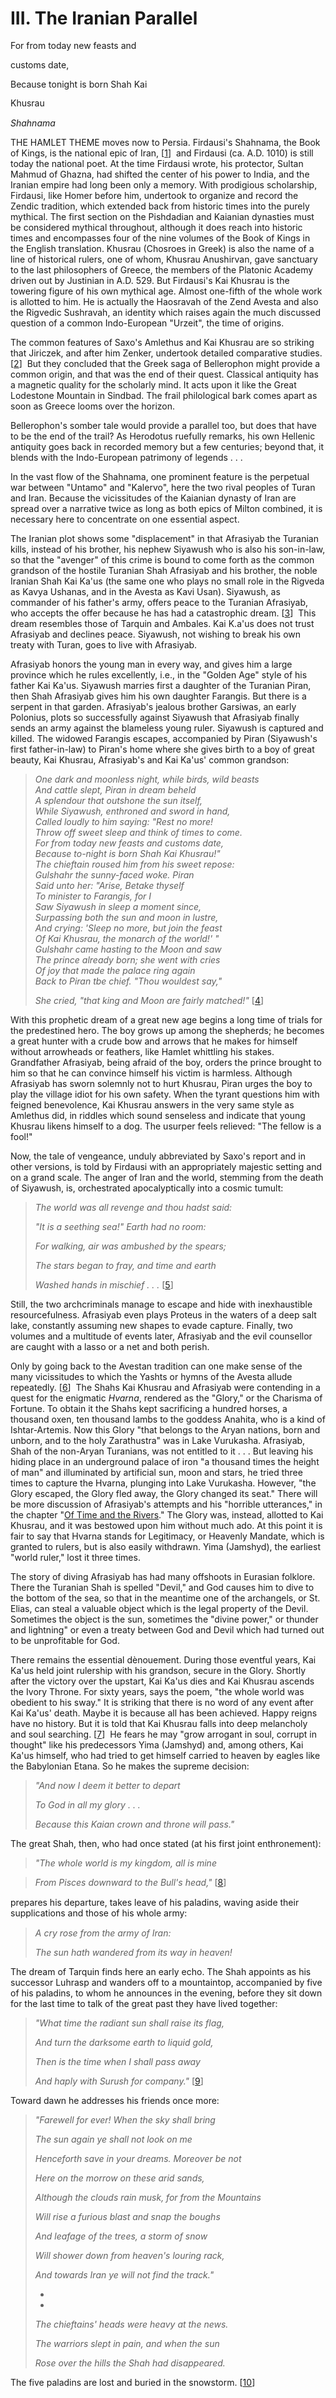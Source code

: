# III. The Iranian Parallel


  

<span style="font-size: 1em; line-height: 1.2;"><span style="font-size: 1em; line-height: 1.2;">For from today new feasts and </span></span>

<span style="font-size: 1em; line-height: 1.2;"><span style="font-size: 1em; line-height: 1.2;">customs date,</span></span>

<span style="font-size: 1em; line-height: 1.2;"><span style="font-size: 1em; line-height: 1.2;">Because tonight is born Shah Kai </span></span>

<span style="font-size: 1em; line-height: 1.2;"><span style="font-size: 1em; line-height: 1.2;">Khusrau</span></span>

*Shahnama*

  

THE HAMLET THEME moves now to Persia. Firdausi's Shahnama, the Book of Kings, is the national epic of Iran, \[[1](../Text/index_split_034.html#fn3-1)\]  and Firdausi (ca. A.D. 1010) is still today the national poet. At the time Firdausi wrote, his protector, Sultan Mahmud of Ghazna, had shifted the center of his power to India, and the Iranian empire had long been only a memory. With prodigious scholarship, Firdausi, like Homer before him, undertook to organize and record the Zendic tradition, which extended back from historic times into the purely mythical. The first section on the Pishdadian and Kaianian dynasties must be considered mythical throughout, although it does reach into historic times and encompasses four of the nine volumes of the Book of Kings in the English translation. Khusrau (Chosroes in Greek) is also the name of a line of historical rulers, one of whom, Khusrau Anushirvan, gave sanctuary to the last philosophers of Greece, the members of the Platonic Academy driven out by Justinian in A.D. 529. But Firdausi's Kai Khusrau is the towering figure of his own mythical age. Almost one-fifth of the whole work is allotted to him. He is actually the Haosravah of the Zend Avesta and also the Rigvedic Sushravah, an identity which raises again the much discussed question of a common Indo-European "Urzeit", the time of origins.

The common features of Saxo's Amlethus and Kai Khusrau are so striking that Jiriczek, and after him Zenker, undertook detailed comparative studies. \[[2](../Text/index_split_034.html#fn3-2)\]  But they concluded that the Greek saga of Bellerophon might provide a common origin, and that was the end of their quest. Classical antiquity has a magnetic quality for the scholarly mind. It acts upon it like the Great Lodestone Mountain in Sindbad. The frail philological bark comes apart as soon as Greece looms over the horizon.

Bellerophon's somber tale would provide a parallel too, but does that have to be the end of the trail? As Herodotus ruefully remarks, his own Hellenic antiquity goes back in recorded memory but a few centuries; beyond that, it blends with the Indo-European patrimony of legends . . .

In the vast flow of the Shahnama, one prominent feature is the perpetual war between "Untamo" and "Kalervo", here the two rival peoples of Turan and Iran. Because the vicissitudes of the Kaianian dynasty of Iran are spread over a narrative twice as long as both epics of Milton combined, it is necessary here to concentrate on one essential aspect.

The Iranian plot shows some "displacement" in that Afrasiyab the Turanian kills, instead of his brother, his nephew Siyawush who is also his son-in-law, so that the "avenger" of this crime is bound to come forth as the common grandson of the hostile Turanian Shah Afrasiyab and his brother, the noble Iranian Shah Kai Ka'us (the same one who plays no small role in the Rigveda as Kavya Ushanas, and in the Avesta as Kavi Usan). Siyawush, as commander of his father's army, offers peace to the Turanian Afrasiyab, who accepts the offer because he has had a catastrophic dream. \[[3](../Text/index_split_034.html#fn3-3)\]  This dream resembles those of Tarquin and Ambales. Kai K.a'us does not trust Afrasiyab and declines peace. Siyawush, not wishing to break his own treaty with Turan, goes to live with Afrasiyab.

Afrasiyab honors the young man in every way, and gives him a large province which he rules excellently, i.e., in the "Golden Age" style of his father Kai Ka'us. Siyawush marries first a daughter of the Turanian Piran, then Shah Afrasiyab gives him his own daughter Farangis. But there is a serpent in that garden. Afrasiyab's jealous brother Garsiwas, an early Polonius, plots so successfully against Siyawush that Afrasiyab finally sends an army against the blameless young ruler. Siyawush is captured and killed. The widowed Farangis escapes, accompanied by Piran (Siyawush's first father-in-law) to Piran's home where she gives birth to a boy of great beauty, Kai Khusrau, Afrasiyab's and Kai Ka'us' common grandson:

> *One dark and moonless night, while birds, wild beasts  
> And cattle slept, Piran in dream beheld  
> A splendour that outshone the sun itself,  
> While Siyawush, enthroned and sword in hand,  
> Called loudly to him saying: "Rest no more!  
> Throw off sweet sleep and think of times to come.  
> For from today new feasts and customs date,  
> Because to-night is born Shah Kai Khusrau!"  
> The chieftain roused him from his sweet repose:  
> Gulshahr the sunny-faced woke. Piran  
> Said unto her: "Arise, Betake thyself  
> To minister to Farangis, for I  
> Saw Siyawush in sleep a moment since,  
> Surpassing both the sun and moon in lustre,  
> And crying: 'Sleep no more, but join the feast  
> Of Kai Khusrau, the monarch of the world!' "  
> Gulshahr came hasting to the Moon and saw  
> The prince already born; she went with cries  
> Of joy that made the palace ring again  
> Back to Piran tbe chief. "Thou wouldest say,"*
>
> *She cried, "that king and Moon are fairly matched!"* \[[4](../Text/index_split_034.html#fn3-4)\]

With this prophetic dream of a great new age begins a long time of trials for the predestined hero. The boy grows up among the shepherds; he becomes a great hunter with a crude bow and arrows that he makes for himself without arrowheads or feathers, like Hamlet whittling his stakes. Grandfather Afrasiyab, being afraid of the boy, orders the prince brought to him so that he can convince himself his victim is harmless. Although Afrasiyab has sworn solemnly not to hurt Khusrau, Piran urges the boy to play the village idiot for his own safety. When the tyrant questions him with feigned benevolence, Kai Khusrau answers in the very same style as Amlethus did, in riddles which sound senseless and indicate that young Khusrau likens himself to a dog. The usurper feels relieved: "The fellow is a fool!"

Now, the tale of vengeance, unduly abbreviated by Saxo's report and in other versions, is told by Firdausi with an appropriately majestic setting and on a grand scale. The anger of Iran and the world, stemming from the death of Siyawush, is, orchestrated apocalyptically into a cosmic tumult:

> *The world was all revenge and thou hadst said:*
>
> *"It is a seething sea!" Earth had no room:*
>
> *For walking, air was ambushed by the spears;*
>
> *The stars began to fray, and time and earth*
>
> *Washed hands in mischief . . .* \[[5](../Text/index_split_034.html#fn3-5)\]

Still, the two archcriminals manage to escape and hide with inexhaustible resourcefulness. Afrasiyab even plays Proteus in the waters of a deep salt lake, constantly assuming new shapes to evade capture. Finally, two volumes and a multitude of events later, Afrasiyab and the evil counsellor are caught with a lasso or a net and both perish.

Only by going back to the Avestan tradition can one make sense of the many vicissitudes to which the Yashts or hymns of the Avesta allude repeatedly. \[[6](../Text/index_split_034.html#fn3-6)\]  The Shahs Kai Khusrau and Afrasiyab were contending in a quest for the enigmatic *Hvarna*, rendered as the "Glory," or the Charisma of Fortune. To obtain it the Shahs kept sacrificing a hundred horses, a thousand oxen, ten thousand lambs to the goddess Anahita, who is a kind of Ishtar-Artemis. Now this Glory "that belongs to the Aryan nations, born and unborn, and to the holy Zarathustra" was in Lake Vurukasha. Afrasiyab, Shah of the non-Aryan Turanians, was not entitled to it . . . But leaving his hiding place in an underground palace of iron "a thousand times the height of man" and illuminated by artificial sun, moon and stars, he tried three times to capture the Hvarna, plunging into Lake Vurukasha. However, "the Glory escaped, the Glory fled away, the Glory changed its seat." There will be more discussion of Afrasiyab's attempts and his "horrible utterances," in the chapter "[Of Time and the Rivers](../Text/index_split_018.html)." The Glory was, instead, allotted to Kai Khusrau, and it was bestowed upon him without much ado. At this point it is fair to say that Hvarna stands for Legitimacy, or Heavenly Mandate, which is granted to rulers, but is also easily withdrawn. Yima (Jamshyd), the earliest "world ruler," lost it three times.

The story of diving Afrasiyab has had many offshoots in Eurasian folklore. There the Turanian Shah is spelled "Devil," and God causes him to dive to the bottom of the sea, so that in the meantime one of the archangels, or St. Elias, can steal a valuable object which is the legal property of the Devil. Sometimes the object is the sun, sometimes the "divine power," or thunder and lightning" or even a treaty between God and Devil which had turned out to be unprofitable for God.

There remains the essential dènouement. During those eventful years, Kai Ka'us held joint rulership with his grandson, secure in the Glory. Shortly after the victory over the upstart, Kai Ka'us dies and Kai Khusrau ascends the Ivory Throne. For sixty years, says the poem, "the whole world was obedient to his sway." It is striking that there is no word of any event after Kai Ka'us' death. Maybe it is because all has been achieved. Happy reigns have no history. But it is told that Kai Khusrau falls into deep melancholy and soul searching. \[[7](../Text/index_split_034.html#fn3-7)\]  He fears he may "grow arrogant in soul, corrupt in thought" like his predecessors Yima (Jamshyd) and, among others, Kai Ka'us himself, who had tried to get himself carried to heaven by eagles like the Babylonian Etana. So he makes the supreme decision:

> *"And now I deem it better to depart*
>
> *To God in all my glory . . .*
>
> *Because this Kaian crown and throne will pass."*

The great Shah, then, who had once stated (at his first joint enthronement):

> *"The whole world is my kingdom, all is mine*

> *From Pisces downward to the Bull's head,"*<span style="font-size: 1em; line-height: 1.2;"> </span><span style="font-size: 1em; line-height: 1.2;">\[</span>[8](../Text/index_split_034.html#fn3-8)<span style="font-size: 1em; line-height: 1.2;">\]</span>

prepares his departure, takes leave of his paladins, waving aside their supplications <span style="font-size: 1em; line-height: 1.2;">and those of his whole army:</span>

> *A cry rose from the army of Iran:*
>
> *The sun hath wandered from its way in heaven!*

The dream of Tarquin finds here an early echo. The Shah appoints as his successor Luhrasp and wanders off to a mountaintop, accompanied by five of his paladins, to whom he announces in the evening, before they sit down for the last time to talk of the great past they have lived together:

> *"What time the radiant sun shall raise its flag,*
>
> *And turn the darksome earth to liquid gold,*
>
> *Then is the time when I shall pass away*
>
> *And haply with Surush for company."* \[[9](../Text/index_split_034.html#fn3-9)\]

Toward dawn he addresses his friends once more:

> *"Farewell for ever! When the sky shall bring*
>
> *The sun again ye shall not look on me*
>
> *Henceforth save in your dreams. Moreover be not*
>
> *Here on the morrow on these arid sands,*
>
> *Although the clouds rain musk, for from the Mountains*
>
> *Will rise a furious blast and snap the boughs*
>
> *And leafage of the trees, a storm of snow*
>
> *Will shower down from heaven's louring rack,*
>
> *And towards Iran ye will not find the track."*
>
> *  
> *
>
> *The chieftains' heads were heavy at the news.*
>
> *The warriors slept in pain, and when the sun*
>
> *Rose over the hills the Shah had disappeared.*

The five paladins are lost and buried in the snowstorm. \[[10](../Text/index_split_034.html#fn3-10)\]

